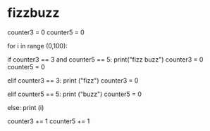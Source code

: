 # fizzbuzz
counter3 = 0
counter5 = 0

for i in range (0,100):
    
   if counter3 == 3 and counter5 == 5:
        print("fizz buzz")
        counter3 = 0
        counter5 = 0
        
   elif counter3 == 3:
        print ("fizz")
        counter3 = 0
    

   elif counter5 == 5:
        print ("buzz")
        counter5 = 0
               
   else:
        print (i)

   counter3 += 1
   counter5 += 1
